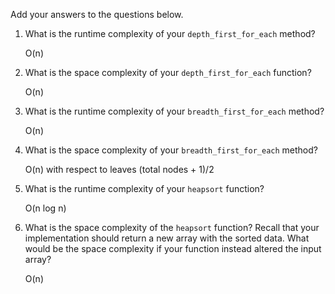 Add your answers to the questions below.

1. What is the runtime complexity of your `depth_first_for_each` method?

    O(n)

2. What is the space complexity of your `depth_first_for_each` function?

    O(n)

3. What is the runtime complexity of your `breadth_first_for_each` method?

    O(n)

4. What is the space complexity of your `breadth_first_for_each` method?

    O(n) with respect to leaves (total nodes + 1)/2

5. What is the runtime complexity of your `heapsort` function?

    O(n log n)


6. What is the space complexity of the `heapsort` function? Recall that your implementation should return a new array with the sorted data. What would be the space complexity if your function instead altered the input array?

    O(n)
    